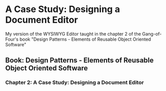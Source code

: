# A Case Study: Designing a Document Editor
My version of the WYSIWYG Editor taught in the chapter 2 of the Gang-of-Four's book "Design Patterns - Elements of Reusable Object Oriented Software"
## Book: Design Patterns - Elements of Reusable Object Oriented Software
### Chapter 2: A Case Study: Designing a Document Editor

